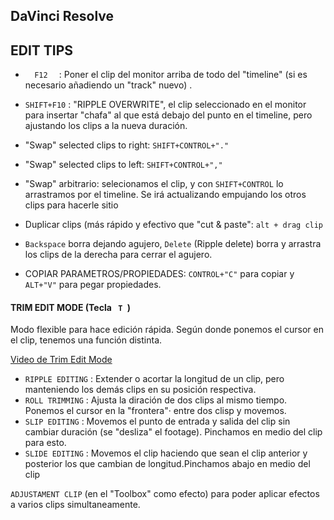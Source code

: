 ## DaVinci Resolve   


## EDIT TIPS   

- ```   F12   ``` : Poner el clip del monitor arriba de todo del "timeline" (si es necesario añadiendo un "track" nuevo) .   
- ```SHIFT+F10``` : "RIPPLE OVERWRITE", el clip seleccionado en el monitor para insertar "chafa" al que está debajo del punto en el timeline, pero ajustando los clips a la nueva duración.   

- "Swap" selected clips to right: ```SHIFT+CONTROL+"."```   
- "Swap" selected clips to left: ```SHIFT+CONTROL+","```   
- "Swap" arbitrario: selecionamos el clip, y con ```SHIFT+CONTROL``` lo arrastramos por el timeline. Se irá actualizando empujando los otros clips para hacerle sitio    
     
- Duplicar clips (más rápido y efectivo que "cut & paste": ```alt + drag clip```    
- ```Backspace``` borra dejando agujero, ```Delete``` (Ripple delete) borra y arrastra los clips de la derecha para cerrar el agujero.
- COPIAR PARAMETROS/PROPIEDADES: ```CONTROL+"C"``` para copiar y ```ALT+"V"``` para pegar propiedades.   

#### TRIM EDIT MODE (Tecla ```  T  ```)   

Modo flexible para hace edición rápida. Según donde ponemos el cursor en el clip, tenemos una función distinta.   

[Video de Trim Edit Mode](https://www.youtube.com/watch?v=myG09-zY9dc)
   
- ```RIPPLE EDITING``` : Extender o acortar la longitud de un clip, pero manteniendo los demás clips en su posición respectiva.   
- ```ROLL TRIMMING``` : Ajusta la diración de dos clips al mismo tiempo. Ponemos el cursor en la "frontera"· entre dos clisp y movemos.   
- ```SLIP EDITING``` : Movemos el punto de entrada y salida del clip sin cambiar duración (se "desliza" el footage). Pinchamos en medio del clip para esto.   
- ```SLIDE EDITING``` : Movemos el clip haciendo que sean el clip anterior y posterior los que cambian de longitud.Pinchamos abajo en medio del clip
  

```ADJUSTAMENT CLIP```  (en el "Toolbox" como efecto) para poder aplicar efectos a varios clips simultaneamente.   



